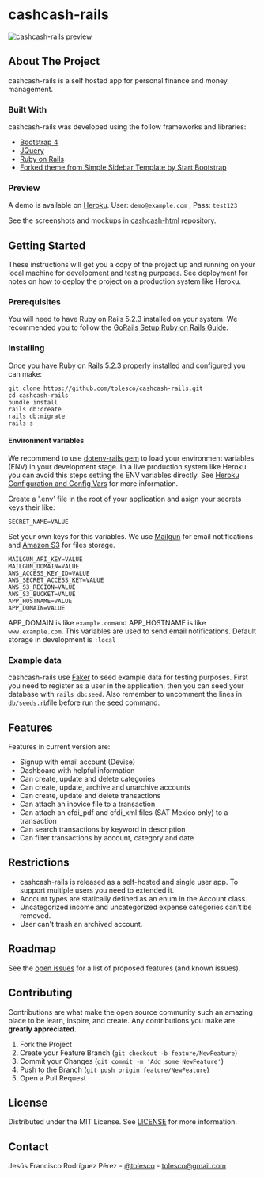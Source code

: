 # cashcash-rails
![cashcash-rails preview](https://cashcash-html.s3.amazonaws.com/cashcash-rails-header-preview.png)

## About The Project
cashcash-rails is a self hosted app for personal finance and money management.

### Built With
cashcash-rails was developed using the follow frameworks and libraries:

* [Bootstrap 4](https://getbootstrap.com)
* [JQuery](https://jquery.com)
* [Ruby on Rails](https://rubyonrails.org/)
* [Forked theme from Simple Sidebar Template by Start Bootstrap](https://github.com/tolesco/cashcash-html)

### Preview

A demo is available on [Heroku](https://cashcash-rails.herokuapp.com/). User: `demo@example.com` , Pass: `test123`

See the screenshots and mockups in [cashcash-html](https://github.com/tolesco/cashcash-html) repository.

## Getting Started

These instructions will get you a copy of the project up and running on your local machine for development and testing purposes. See deployment for notes on how to deploy the project on a production system like Heroku.

### Prerequisites

You will need to have Ruby on Rails 5.2.3 installed on your system. We recommended you to follow the [GoRails Setup Ruby on Rails Guide](https://gorails.com/setup).

### Installing

Once you have Ruby on Rails 5.2.3 properly installed and configured you can make:

```
git clone https://github.com/tolesco/cashcash-rails.git
cd cashcash-rails
bundle install
rails db:create
rails db:migrate
rails s
```

#### Environment variables

We recommend to use [dotenv-rails gem](https://github.com/bkeepers/dotenv) to load your environment variables (ENV) in your development stage. In a live production system like Heroku you can avoid this steps setting the ENV variables directly. See [Heroku Configuration and Config Vars](https://devcenter.heroku.com/articles/config-vars) for more information.  

Create a '.env' file in the root of your application and asign your secrets keys their like:

```
SECRET_NAME=VALUE
```
Set your own keys for this variables. We use [Mailgun](https://www.mailgun.com/) for email notifications and [Amazon S3](https://aws.amazon.com/s3/) for files storage.

```
MAILGUN_API_KEY=VALUE
MAILGUN_DOMAIN=VALUE
AWS_ACCESS_KEY_ID=VALUE
AWS_SECRET_ACCESS_KEY=VALUE
AWS_S3_REGION=VALUE
AWS_S3_BUCKET=VALUE
APP_HOSTNAME=VALUE
APP_DOMAIN=VALUE
```
APP_DOMAIN is like `example.com`and APP_HOSTNAME is like `www.example.com`. This variables are used to send email notifications. Default storage in development is `:local` 

### Example data

cashcash-rails use [Faker](https://github.com/faker-ruby/faker) to seed example data for testing purposes. First you need to register as a user in the application, then you can seed your database with `rails db:seed`. Also remember to uncomment the lines in `db/seeds.rb`file before run the seed command.

## Features

Features in current version are:

* Signup with email account (Devise)
* Dashboard with helpful information
* Can create, update and delete categories
* Can create, update, archive and unarchive accounts
* Can create, update and delete transactions
* Can attach an inovice file to a transaction
* Can attach an cfdi_pdf and cfdi_xml files (SAT Mexico only) to a transaction
* Can search transactions by keyword in description
* Can filter transactions by account, category and date

## Restrictions

* cashcash-rails is released as a self-hosted and single user app. To support multiple users you need to extended it.
* Account types are statically defined as an enum in the Account class.
* Uncategorized income and uncategorized expense categories can't be removed.
* User can't trash an archived account.

## Roadmap

See the [open issues](https://github.com/tolesco/cashcash-rails/issues) for a list of proposed features (and known issues).

## Contributing

Contributions are what make the open source community such an amazing place to be learn, inspire, and create. Any contributions you make are **greatly appreciated**.

1. Fork the Project
2. Create your Feature Branch (`git checkout -b feature/NewFeature`)
3. Commit your Changes (`git commit -m 'Add some NewFeature'`)
4. Push to the Branch (`git push origin feature/NewFeature`)
5. Open a Pull Request

## License

Distributed under the MIT License. See [LICENSE](LICENSE) for more information.

## Contact

Jesús Francisco Rodríguez Pérez - [@tolesco](https://github.com/tolesco/) - tolesco@gmail.com
